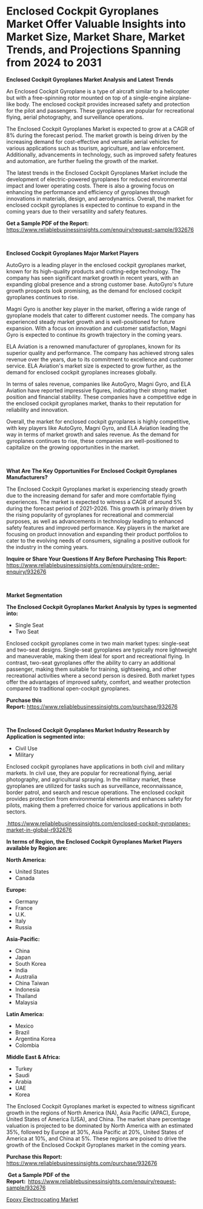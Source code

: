 <p><h1>Enclosed Cockpit Gyroplanes Market Offer Valuable Insights into Market Size, Market Share, Market Trends, and Projections Spanning from 2024 to 2031</h1></p><p><strong>Enclosed Cockpit Gyroplanes Market Analysis and Latest Trends</strong></p>
<p><p>An Enclosed Cockpit Gyroplane is a type of aircraft similar to a helicopter but with a free-spinning rotor mounted on top of a single-engine airplane-like body. The enclosed cockpit provides increased safety and protection for the pilot and passengers. These gyroplanes are popular for recreational flying, aerial photography, and surveillance operations.</p><p>The Enclosed Cockpit Gyroplanes Market is expected to grow at a CAGR of 8% during the forecast period. The market growth is being driven by the increasing demand for cost-effective and versatile aerial vehicles for various applications such as tourism, agriculture, and law enforcement. Additionally, advancements in technology, such as improved safety features and automation, are further fueling the growth of the market.</p><p>The latest trends in the Enclosed Cockpit Gyroplanes Market include the development of electric-powered gyroplanes for reduced environmental impact and lower operating costs. There is also a growing focus on enhancing the performance and efficiency of gyroplanes through innovations in materials, design, and aerodynamics. Overall, the market for enclosed cockpit gyroplanes is expected to continue to expand in the coming years due to their versatility and safety features.</p></p>
<p><strong>Get a Sample PDF of the Report:&nbsp;</strong> <a href="https://www.reliablebusinessinsights.com/enquiry/request-sample/932676">https://www.reliablebusinessinsights.com/enquiry/request-sample/932676</a></p>
<p>&nbsp;</p>
<p><strong>Enclosed Cockpit Gyroplanes Major Market Players</strong></p>
<p><p>AutoGyro is a leading player in the enclosed cockpit gyroplanes market, known for its high-quality products and cutting-edge technology. The company has seen significant market growth in recent years, with an expanding global presence and a strong customer base. AutoGyro's future growth prospects look promising, as the demand for enclosed cockpit gyroplanes continues to rise.</p><p>Magni Gyro is another key player in the market, offering a wide range of gyroplane models that cater to different customer needs. The company has experienced steady market growth and is well-positioned for future expansion. With a focus on innovation and customer satisfaction, Magni Gyro is expected to continue its growth trajectory in the coming years.</p><p>ELA Aviation is a renowned manufacturer of gyroplanes, known for its superior quality and performance. The company has achieved strong sales revenue over the years, due to its commitment to excellence and customer service. ELA Aviation's market size is expected to grow further, as the demand for enclosed cockpit gyroplanes increases globally.</p><p>In terms of sales revenue, companies like AutoGyro, Magni Gyro, and ELA Aviation have reported impressive figures, indicating their strong market position and financial stability. These companies have a competitive edge in the enclosed cockpit gyroplanes market, thanks to their reputation for reliability and innovation.</p><p>Overall, the market for enclosed cockpit gyroplanes is highly competitive, with key players like AutoGyro, Magni Gyro, and ELA Aviation leading the way in terms of market growth and sales revenue. As the demand for gyroplanes continues to rise, these companies are well-positioned to capitalize on the growing opportunities in the market.</p></p>
<p>&nbsp;</p>
<p><strong>What Are The Key Opportunities For Enclosed Cockpit Gyroplanes Manufacturers?</strong></p>
<p><p>The Enclosed Cockpit Gyroplanes market is experiencing steady growth due to the increasing demand for safer and more comfortable flying experiences. The market is expected to witness a CAGR of around 5% during the forecast period of 2021-2026. This growth is primarily driven by the rising popularity of gyroplanes for recreational and commercial purposes, as well as advancements in technology leading to enhanced safety features and improved performance. Key players in the market are focusing on product innovation and expanding their product portfolios to cater to the evolving needs of consumers, signaling a positive outlook for the industry in the coming years.</p></p>
<p><strong>Inquire or Share Your Questions If Any Before Purchasing This Report:</strong> <a href="https://www.reliablebusinessinsights.com/enquiry/pre-order-enquiry/932676">https://www.reliablebusinessinsights.com/enquiry/pre-order-enquiry/932676</a></p>
<p>&nbsp;</p>
<p><strong>Market Segmentation</strong></p>
<p><strong>The Enclosed Cockpit Gyroplanes Market Analysis by types is segmented into:</strong></p>
<p><ul><li>Single Seat</li><li>Two Seat</li></ul></p>
<p><p>Enclosed cockpit gyroplanes come in two main market types: single-seat and two-seat designs. Single-seat gyroplanes are typically more lightweight and maneuverable, making them ideal for sport and recreational flying. In contrast, two-seat gyroplanes offer the ability to carry an additional passenger, making them suitable for training, sightseeing, and other recreational activities where a second person is desired. Both market types offer the advantages of improved safety, comfort, and weather protection compared to traditional open-cockpit gyroplanes.</p></p>
<p><strong>Purchase this Report:&nbsp;</strong><a href="https://www.reliablebusinessinsights.com/purchase/932676">https://www.reliablebusinessinsights.com/purchase/932676</a></p>
<p>&nbsp;</p>
<p><strong>The Enclosed Cockpit Gyroplanes Market Industry Research by Application is segmented into:</strong></p>
<p><ul><li>Civil Use</li><li>Military</li></ul></p>
<p><p>Enclosed cockpit gyroplanes have applications in both civil and military markets. In civil use, they are popular for recreational flying, aerial photography, and agricultural spraying. In the military market, these gyroplanes are utilized for tasks such as surveillance, reconnaissance, border patrol, and search and rescue operations. The enclosed cockpit provides protection from environmental elements and enhances safety for pilots, making them a preferred choice for various applications in both sectors.</p></p>
<p><a href="https://www.reliablebusinessinsights.com/enclosed-cockpit-gyroplanes-market-in-global-r932676">&nbsp;https://www.reliablebusinessinsights.com/enclosed-cockpit-gyroplanes-market-in-global-r932676</a></p>
<p><strong>In terms of Region, the Enclosed Cockpit Gyroplanes Market Players available by Region are:</strong></p>
<p>
    <p> <strong> North America: </strong>
        <ul>
            <li>United States</li>
            <li>Canada</li>
        </ul>
        </p> 
    <p> <strong> Europe: </strong>
        <ul>
            <li>Germany</li>
            <li>France</li>
            <li>U.K.</li>
            <li>Italy</li>
            <li>Russia</li>
        </ul>
        </p> 
    <p> <strong> Asia-Pacific: </strong>
        <ul>
            <li>China</li>
            <li>Japan</li>
            <li>South Korea</li>
            <li>India</li>
            <li>Australia</li>
            <li>China Taiwan</li>
            <li>Indonesia</li>
            <li>Thailand</li>
            <li>Malaysia</li>
        </ul>
        </p> 
    <p> <strong> Latin America: </strong>
        <ul>
            <li>Mexico</li>
            <li>Brazil</li>
            <li>Argentina Korea</li>
            <li>Colombia</li>
        </ul>
        </p> 
    <p> <strong> Middle East & Africa: </strong>
        <ul>
            <li>Turkey</li>
            <li>Saudi</li>
            <li>Arabia</li>
            <li>UAE</li>
            <li>Korea</li>
        </ul>
    </p>
    </p>
<p><p>The Enclosed Cockpit Gyroplanes market is expected to witness significant growth in the regions of North America (NA), Asia Pacific (APAC), Europe, United States of America (USA), and China. The market share percentage valuation is projected to be dominated by North America with an estimated 35%, followed by Europe at 30%, Asia Pacific at 20%, United States of America at 10%, and China at 5%. These regions are poised to drive the growth of the Enclosed Cockpit Gyroplanes market in the coming years.</p></p>
<p><strong>Purchase this Report: </strong><a href="https://www.reliablebusinessinsights.com/purchase/932676">https://www.reliablebusinessinsights.com/purchase/932676</a></p>
<p>&nbsp;<strong>Get a Sample PDF of the Report:&nbsp;&nbsp;</strong><a href="https://www.reliablebusinessinsights.com/enquiry/request-sample/932676">https://www.reliablebusinessinsights.com/enquiry/request-sample/932676</a></p>
<p><strong></strong></p>
<p><p><a href="https://github.com/nafisalvee228/Market-Research-Report-List-2/blob/main/epoxy-electrocoating-market.md">Epoxy Electrocoating Market</a></p></p>